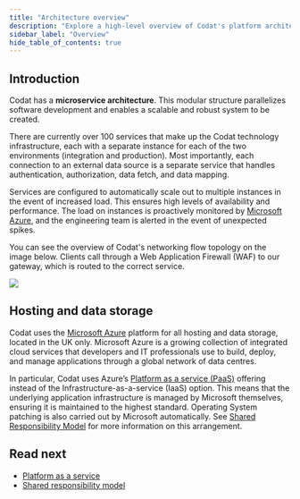 ```yaml
---
title: "Architecture overview"
description: "Explore a high-level overview of Codat's platform architecture"
sidebar_label: "Overview"
hide_table_of_contents: true
---
```


## Introduction

Codat has a **microservice architecture**. This modular structure parallelizes software development and enables a scalable and robust system to be created.

There are currently over 100 services that make up the Codat technology infrastructure, each with a separate instance for each of the two environments (integration and production). Most importantly, each connection to an external data source is a separate service that handles authentication, authorization, data fetch, and data mapping. 

Services are configured to automatically scale out to multiple instances in the event of increased load. This ensures high levels of availability and performance. The load on instances is proactively monitored by [Microsoft Azure](https://azure.microsoft.com/en-us/), and the engineering team is alerted in the event of unexpected spikes.

You can see the overview of Codat's networking flow topology on the image below. Clients call through a Web Application Firewall (WAF) to our gateway, which is routed to the correct service.

![](/img/enterprise/architecture/architecture.png)

## Hosting and data storage

Codat uses the [Microsoft Azure](https://azure.microsoft.com/en-us/) platform for all hosting and data storage, located in the UK only. Microsoft Azure is a growing collection of integrated cloud services that developers and IT professionals use to build, deploy, and manage applications through a global network of data centres.

In particular, Codat uses Azure’s [Platform as a service (PaaS)](https://azure.microsoft.com/en-gb/overview/what-is-paas/) offering instead of the Infrastructure-as-a-service (IaaS) option. This means that the underlying application infrastructure is managed by Microsoft themselves, ensuring it is maintained to the highest standard. Operating System patching is also carried out by Microsoft automatically. See [Shared Responsibility Model](/enterprise/tech-overview/architecture/shared-responsibility-model) for more information on this arrangement.  

## Read next

- [Platform as a service](/enterprise/tech-overview/architecture/platform-as-a-service)
- [Shared responsibility model](/enterprise/tech-overview/architecture/shared-responsibility-model)
